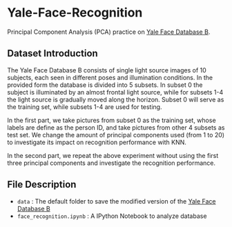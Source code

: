 # Yale-Face-Recognition
Principal Component Analysis (PCA) practice on [Yale Face Database B](http://cvc.cs.yale.edu/cvc/projects/yalefaces/yalefaces.html).

## Dataset Introduction
The Yale Face Database B consists of single light source images of 10 subjects, each seen in different poses and illumination conditions. In the provided form the database is divided into 5 subsets. In subset 0 the subject is illuminated by an almost frontal light source, while for subsets 1-4 the light source is gradually moved along the horizon. Subset 0 will serve as the training set, while subsets 1-4 are used for testing.

In the first part, we take pictures from subset 0 as the training set, whose labels are define as the person ID, and take pictures from other 4 subsets as test set. We change the amount of principal components used (from 1 to 20) to investigate its impact on recognition performance with KNN.

In the second part, we repeat the above experiment without using the first three principal components and investigate the recognition performance.

## File Description
* `data` : The default folder to save the modified version of the [Yale Face Database B](http://cvc.cs.yale.edu/cvc/projects/yalefaces/yalefaces.html)
* `face_recognition.ipynb` : A IPython Notebook to analyze database